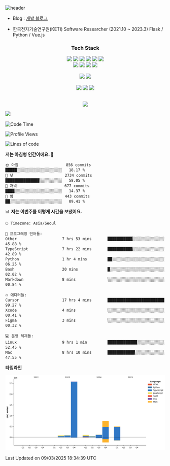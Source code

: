 ![header](https://capsule-render.vercel.app/api?type=soft&color=auto&height=150&section=header&text=HANGYU&fontSize=70&animation=twinkling)


- Blog : [개발 블로그](https://ruehan.org)
 
- 한국전자기술연구원(KETI) Software Researcher (2021.10 ~ 2023.3) Flask / Python / Vue.js

<h3 align="center"> Tech Stack </h3>
<p align="center">
  <img src="https://img.shields.io/badge/HTML-E34F26?style=flat-square&logo=HTML5&logoColor=white"/></a>
<img src="https://img.shields.io/badge/CSS-1572B6?style=flat-square&logo=CSS3&logoColor=white"/></a>
<img src="https://img.shields.io/badge/JavaScript-F7DF1E?style=flat-square&logo=JavaScript&logoColor=white"/></a>
<img src="https://img.shields.io/badge/Java-007396?style=flat-square&logo=Java&logoColor=white"/></a>
<img src="https://img.shields.io/badge/React-61DAFB?style=flat-square&logo=React&logoColor=white"/></a>
<img src="https://img.shields.io/badge/Next-000000?style=flat-square&logo=Next.js&logoColor=white"/></a>
<br>
<img src="https://img.shields.io/badge/Remix-000000?style=flat-square&logo=Remix&logoColor=white"/></a>
<img src="https://img.shields.io/badge/Python-3776AB?style=flat-square&logo=Python&logoColor=white"/></a>
<img src="https://img.shields.io/badge/Flask-000000?style=flat-square&logo=Flask&logoColor=white"/></a>
<img src="https://img.shields.io/badge/MySQL-4479A1?style=flat-square&logo=MySQL&logoColor=white"/></a>

<br>
<br>
<img src="https://img.shields.io/badge/Android Studio-3DDC84?style=flat-square&logo=Android Studio&logoColor=white"/></a>
<img src="https://img.shields.io/badge/Visual Studio Code-007ACC?style=flat-square&logo=Visual Studio Code&logoColor=white"/></a>
<br>
<br>
<img src="https://img.shields.io/badge/macOS-000000?style=flat-square&logo=macOS&logoColor=white"/></a>
<img src="https://img.shields.io/badge/Windows-0078D6?style=flat-square&logo=Windows&logoColor=white"/></a>
<img src="https://img.shields.io/badge/Ubuntu-E95420?style=flat-square&logo=Ubuntu&logoColor=white"/></a>
<br>
<br>

</p>

<p align="center">
  <img align="center" src="https://github-readme-stats.vercel.app/api?username=ruehan&theme=cobalt&show_icons=true" />
</p>

![](https://gh-hits.nomadcoders.workers.dev/view?username=ruehan)

 <!--START_SECTION:waka-->
![Code Time](http://img.shields.io/badge/Code%20Time-1%2C818%20hrs%2035%20mins-blue)

![Profile Views](http://img.shields.io/badge/Profile%20Views-0-blue)

![Lines of code](https://img.shields.io/badge/%EC%A0%80%EB%8A%94%20%EC%97%AC%ED%83%9C%EA%B9%8C%EC%A7%80%20-4.3%20million%20%EC%A4%84%EC%9D%98%20%EC%BD%94%EB%93%9C%EB%A5%BC%20%EC%9E%91%EC%84%B1%ED%96%88%EC%96%B4%EC%9A%94.-blue)

**저는 아침형 인간이에요. 🐤** 

```text
🌞 아침                     856 commits         █████░░░░░░░░░░░░░░░░░░░░   18.17 % 
🌆 낮　                     2734 commits        ███████████████░░░░░░░░░░   58.05 % 
🌃 저녁                     677 commits         ████░░░░░░░░░░░░░░░░░░░░░   14.37 % 
🌙 밤　                     443 commits         ██░░░░░░░░░░░░░░░░░░░░░░░   09.41 % 
```


📊 **저는 이번주를 이렇게 시간을 보냈어요.** 

```text
🕑︎ Timezone: Asia/Seoul

💬 프로그래밍 언어들: 
Other                    7 hrs 53 mins       ███████████░░░░░░░░░░░░░░   45.88 % 
TypeScript               7 hrs 22 mins       ███████████░░░░░░░░░░░░░░   42.89 % 
Python                   1 hr 4 mins         ██░░░░░░░░░░░░░░░░░░░░░░░   06.25 % 
Bash                     20 mins             █░░░░░░░░░░░░░░░░░░░░░░░░   02.02 % 
Markdown                 8 mins              ░░░░░░░░░░░░░░░░░░░░░░░░░   00.84 % 

🔥 에디터들: 
Cursor                   17 hrs 4 mins       █████████████████████████   99.27 % 
Xcode                    4 mins              ░░░░░░░░░░░░░░░░░░░░░░░░░   00.41 % 
Figma                    3 mins              ░░░░░░░░░░░░░░░░░░░░░░░░░   00.32 % 

💻 운영 체제들: 
Linux                    9 hrs 1 min         █████████████░░░░░░░░░░░░   52.45 % 
Mac                      8 hrs 10 mins       ████████████░░░░░░░░░░░░░   47.55 % 
```

**타임라인**

![Lines of Code chart](https://raw.githubusercontent.com/ruehan/ruehan/main/assets/bar_graph.png)


 Last Updated on 09/03/2025 18:34:39 UTC
<!--END_SECTION:waka-->


  


